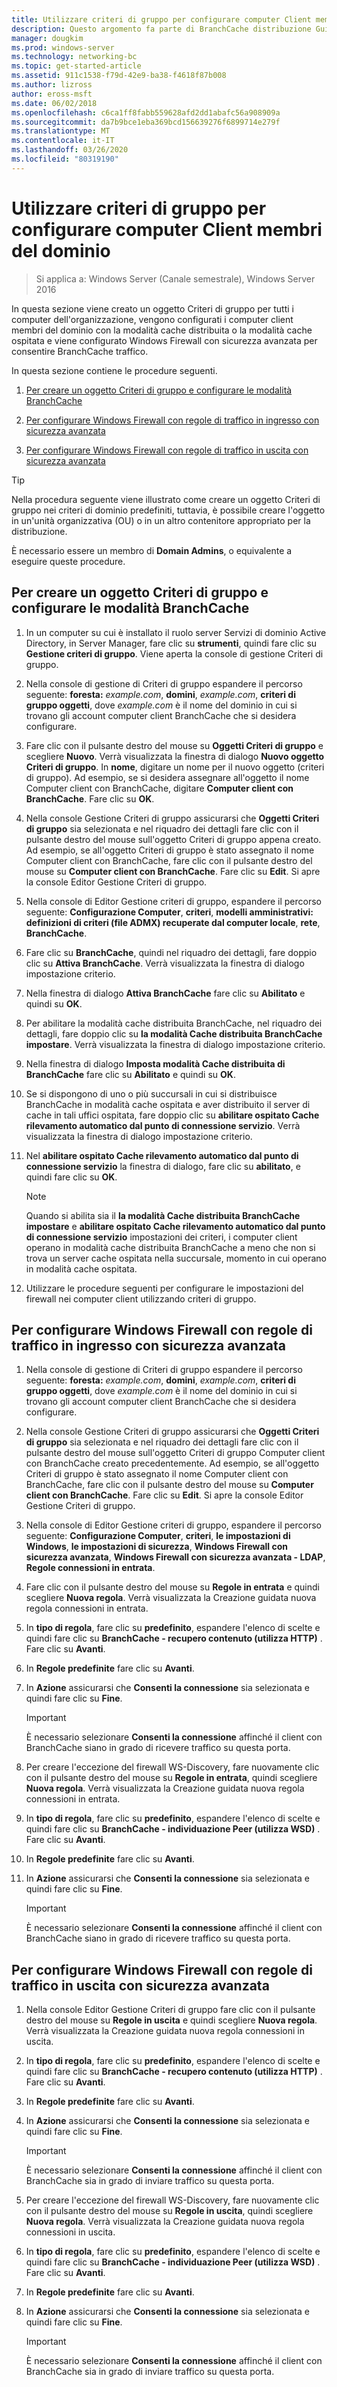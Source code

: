 ```yaml
---
title: Utilizzare criteri di gruppo per configurare computer Client membri del dominio
description: Questo argomento fa parte di BranchCache distribuzione Guide per Windows Server 2016, che illustra come distribuire BranchCache in modalità cache distribuita e ospitato per ottimizzare l'utilizzo della larghezza di banda WAN nelle succursali
manager: dougkim
ms.prod: windows-server
ms.technology: networking-bc
ms.topic: get-started-article
ms.assetid: 911c1538-f79d-42e9-ba38-f4618f87b008
ms.author: lizross
author: eross-msft
ms.date: 06/02/2018
ms.openlocfilehash: c6ca1ff8fabb559628afd2dd1abafc56a908909a
ms.sourcegitcommit: da7b9bce1eba369bcd156639276f6899714e279f
ms.translationtype: MT
ms.contentlocale: it-IT
ms.lasthandoff: 03/26/2020
ms.locfileid: "80319190"
---
```

# <a name="use-group-policy-to-configure-domain-member-client-computers"></a>Utilizzare criteri di gruppo per configurare computer Client membri del dominio

>Si applica a: Windows Server (Canale semestrale), Windows Server 2016

In questa sezione viene creato un oggetto Criteri di gruppo per tutti i computer dell'organizzazione, vengono configurati i computer client membri del dominio con la modalità cache distribuita o la modalità cache ospitata e viene configurato Windows Firewall con sicurezza avanzata per consentire BranchCache traffico.  
  
In questa sezione contiene le procedure seguenti.  
  
1.  [Per creare un oggetto Criteri di gruppo e configurare le modalità BranchCache](#bkmk_gp)  
  
2.  [Per configurare Windows Firewall con regole di traffico in ingresso con sicurezza avanzata](#bkmk_inbound)  
  
3.  [Per configurare Windows Firewall con regole di traffico in uscita con sicurezza avanzata](#bkmk_outbound)  
  
> [!TIP]  
> Nella procedura seguente viene illustrato come creare un oggetto Criteri di gruppo nei criteri di dominio predefiniti, tuttavia, è possibile creare l'oggetto in un'unità organizzativa (OU) o in un altro contenitore appropriato per la distribuzione.  
  
È necessario essere un membro di **Domain Admins**, o equivalente a eseguire queste procedure.  
  
## <a name="to-create-a-group-policy-object-and-configure-branchcache-modes"></a><a name="bkmk_gp"></a>Per creare un oggetto Criteri di gruppo e configurare le modalità BranchCache  
  
1.  In un computer su cui è installato il ruolo server Servizi di dominio Active Directory, in Server Manager, fare clic su **strumenti**, quindi fare clic su **Gestione criteri di gruppo**. Viene aperta la console di gestione Criteri di gruppo.  
  
2.  Nella console di gestione di Criteri di gruppo espandere il percorso seguente: **foresta:** *example.com*, **domini**, *example.com*, **criteri di gruppo oggetti**, dove *example.com* è il nome del dominio in cui si trovano gli account computer client BranchCache che si desidera configurare.  
  
3.  Fare clic con il pulsante destro del mouse su **Oggetti Criteri di gruppo** e scegliere **Nuovo**. Verrà visualizzata la finestra di dialogo **Nuovo oggetto Criteri di gruppo**. In **nome**, digitare un nome per il nuovo oggetto (criteri di gruppo). Ad esempio, se si desidera assegnare all'oggetto il nome Computer client con BranchCache, digitare **Computer client con BranchCache**. Fare clic su **OK**.  
  
4.  Nella console Gestione Criteri di gruppo assicurarsi che **Oggetti Criteri di gruppo** sia selezionata e nel riquadro dei dettagli fare clic con il pulsante destro del mouse sull'oggetto Criteri di gruppo appena creato. Ad esempio, se all'oggetto Criteri di gruppo è stato assegnato il nome Computer client con BranchCache, fare clic con il pulsante destro del mouse su **Computer client con BranchCache**. Fare clic su **Edit**. Si apre la console Editor Gestione Criteri di gruppo.  
  
5.  Nella console di Editor Gestione criteri di gruppo, espandere il percorso seguente: **Configurazione Computer**, **criteri**, **modelli amministrativi: definizioni di criteri (file ADMX) recuperate dal computer locale**, **rete**, **BranchCache**.  
  
6.  Fare clic su **BranchCache**, quindi nel riquadro dei dettagli, fare doppio clic su **Attiva BranchCache**. Verrà visualizzata la finestra di dialogo impostazione criterio.  
  
7.  Nella finestra di dialogo **Attiva BranchCache** fare clic su **Abilitato** e quindi su **OK**.  
  
8.  Per abilitare la modalità cache distribuita BranchCache, nel riquadro dei dettagli, fare doppio clic su **la modalità Cache distribuita BranchCache impostare**. Verrà visualizzata la finestra di dialogo impostazione criterio.  
  
9. Nella finestra di dialogo **Imposta modalità Cache distribuita di BranchCache** fare clic su **Abilitato** e quindi su **OK**.  
  
10. Se si dispongono di uno o più succursali in cui si distribuisce BranchCache in modalità cache ospitata e aver distribuito il server di cache in tali uffici ospitata, fare doppio clic su **abilitare ospitato Cache rilevamento automatico dal punto di connessione servizio**. Verrà visualizzata la finestra di dialogo impostazione criterio.  
  
11. Nel **abilitare ospitato Cache rilevamento automatico dal punto di connessione servizio** la finestra di dialogo, fare clic su **abilitato**, e quindi fare clic su **OK**.  
  
    > [!NOTE]  
    > Quando si abilita sia il **la modalità Cache distribuita BranchCache impostare** e **abilitare ospitato Cache rilevamento automatico dal punto di connessione servizio** impostazioni dei criteri, i computer client operano in modalità cache distribuita BranchCache a meno che non si trova un server cache ospitata nella succursale, momento in cui operano in modalità cache ospitata.  
  
12. Utilizzare le procedure seguenti per configurare le impostazioni del firewall nei computer client utilizzando criteri di gruppo.  
  
## <a name="to-configure-windows-firewall-with-advanced-security-inbound-traffic-rules"></a><a name="bkmk_inbound"></a>Per configurare Windows Firewall con regole di traffico in ingresso con sicurezza avanzata  
  
1.  Nella console di gestione di Criteri di gruppo espandere il percorso seguente: **foresta:** *example.com*, **domini**, *example.com*, **criteri di gruppo oggetti**, dove *example.com* è il nome del dominio in cui si trovano gli account computer client BranchCache che si desidera configurare.  
  
2.  Nella console Gestione Criteri di gruppo assicurarsi che **Oggetti Criteri di gruppo** sia selezionata e nel riquadro dei dettagli fare clic con il pulsante destro del mouse sull'oggetto Criteri di gruppo Computer client con BranchCache creato precedentemente. Ad esempio, se all'oggetto Criteri di gruppo è stato assegnato il nome Computer client con BranchCache, fare clic con il pulsante destro del mouse su **Computer client con BranchCache**. Fare clic su **Edit**. Si apre la console Editor Gestione Criteri di gruppo.  
  
3.  Nella console di Editor Gestione criteri di gruppo, espandere il percorso seguente: **Configurazione Computer**, **criteri**, **le impostazioni di Windows**, **le impostazioni di sicurezza**, **Windows Firewall con sicurezza avanzata**, **Windows Firewall con sicurezza avanzata - LDAP**, **Regole connessioni in entrata**.  
  
4.  Fare clic con il pulsante destro del mouse su **Regole in entrata** e quindi scegliere **Nuova regola**. Verrà visualizzata la Creazione guidata nuova regola connessioni in entrata.  
  
5.  In **tipo di regola**, fare clic su **predefinito**, espandere l'elenco di scelte e quindi fare clic su **BranchCache - recupero contenuto (utilizza HTTP)** . Fare clic su **Avanti**.  
  
6.  In **Regole predefinite** fare clic su **Avanti**.  
  
7.  In **Azione** assicurarsi che **Consenti la connessione** sia selezionata e quindi fare clic su **Fine**.  
  
    > [!IMPORTANT]  
    > È necessario selezionare **Consenti la connessione** affinché il client con BranchCache siano in grado di ricevere traffico su questa porta.  
  
8.  Per creare l'eccezione del firewall WS-Discovery, fare nuovamente clic con il pulsante destro del mouse su **Regole in entrata**, quindi scegliere **Nuova regola**. Verrà visualizzata la Creazione guidata nuova regola connessioni in entrata.  
  
9. In **tipo di regola**, fare clic su **predefinito**, espandere l'elenco di scelte e quindi fare clic su **BranchCache - individuazione Peer (utilizza WSD)** . Fare clic su **Avanti**.  
  
10. In **Regole predefinite** fare clic su **Avanti**.  
  
11. In **Azione** assicurarsi che **Consenti la connessione** sia selezionata e quindi fare clic su **Fine**.  
  
    > [!IMPORTANT]  
    > È necessario selezionare **Consenti la connessione** affinché il client con BranchCache siano in grado di ricevere traffico su questa porta.  
  
## <a name="to-configure-windows-firewall-with-advanced-security-outbound-traffic-rules"></a><a name="bkmk_outbound"></a>Per configurare Windows Firewall con regole di traffico in uscita con sicurezza avanzata  
  
1.  Nella console Editor Gestione Criteri di gruppo fare clic con il pulsante destro del mouse su **Regole in uscita** e quindi scegliere **Nuova regola**. Verrà visualizzata la Creazione guidata nuova regola connessioni in uscita.  
  
2.  In **tipo di regola**, fare clic su **predefinito**, espandere l'elenco di scelte e quindi fare clic su **BranchCache - recupero contenuto (utilizza HTTP)** . Fare clic su **Avanti**.  
  
3.  In **Regole predefinite** fare clic su **Avanti**.  
  
4.  In **Azione** assicurarsi che **Consenti la connessione** sia selezionata e quindi fare clic su **Fine**.  
  
    > [!IMPORTANT]  
    > È necessario selezionare **Consenti la connessione** affinché il client con BranchCache sia in grado di inviare traffico su questa porta.  
  
5.  Per creare l'eccezione del firewall WS-Discovery, fare nuovamente clic con il pulsante destro del mouse su **Regole in uscita**, quindi scegliere **Nuova regola**. Verrà visualizzata la Creazione guidata nuova regola connessioni in uscita.  
  
6.  In **tipo di regola**, fare clic su **predefinito**, espandere l'elenco di scelte e quindi fare clic su **BranchCache - individuazione Peer (utilizza WSD)** . Fare clic su **Avanti**.  
  
7.  In **Regole predefinite** fare clic su **Avanti**.  
  
8.  In **Azione** assicurarsi che **Consenti la connessione** sia selezionata e quindi fare clic su **Fine**.  
  
    > [!IMPORTANT]  
    > È necessario selezionare **Consenti la connessione** affinché il client con BranchCache sia in grado di inviare traffico su questa porta.  
  


